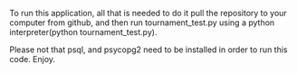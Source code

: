 To run this application, all that is needed to do it pull the repository to your computer from github, and then run tournament_test.py using a python interpreter(python tournament_test.py).

Please not that psql, and psycopg2 need to be installed in order to run this code.
Enjoy.